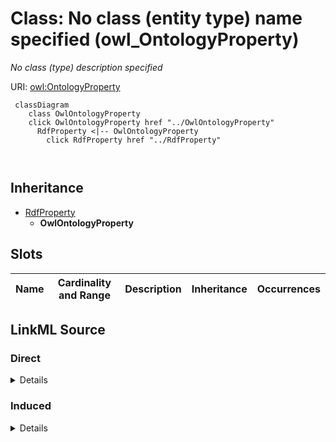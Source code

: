 

# Class: No class (entity type) name specified (owl_OntologyProperty)


_No class (type) description specified_







URI: [owl:OntologyProperty](http://www.w3.org/2002/07/owl#OntologyProperty)






```mermaid
 classDiagram
    class OwlOntologyProperty
    click OwlOntologyProperty href "../OwlOntologyProperty"
      RdfProperty <|-- OwlOntologyProperty
        click RdfProperty href "../RdfProperty"
      
      
```





## Inheritance
* [RdfProperty](../classes/RdfProperty.md)
    * **OwlOntologyProperty**



## Slots

| Name | Cardinality and Range | Description | Inheritance | Occurrences |
| ---  | --- | --- | --- | --- |














## LinkML Source

<!-- TODO: investigate https://stackoverflow.com/questions/37606292/how-to-create-tabbed-code-blocks-in-mkdocs-or-sphinx -->

### Direct

<details>

```yaml
name: owl_OntologyProperty
conforms_to: No schema conformance document specified
description: No class (type) description specified
title: No class (entity type) name specified
from_schema: fio-kg
rank: 1000
is_a: rdf_Property
class_uri: owl:OntologyProperty

```
</details>

### Induced

<details>

```yaml
name: owl_OntologyProperty
conforms_to: No schema conformance document specified
description: No class (type) description specified
title: No class (entity type) name specified
from_schema: fio-kg
rank: 1000
is_a: rdf_Property
class_uri: owl:OntologyProperty

```
</details>